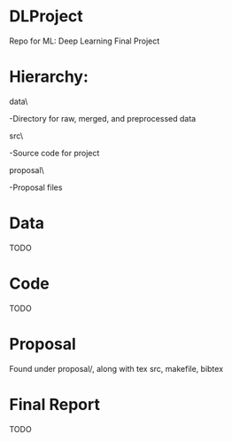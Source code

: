 # DLProject
Repo for ML: Deep Learning Final Project

# Hierarchy:
data\\

 -Directory for raw, merged, and preprocessed data


src\\

 -Source code for project

proposal\\

 -Proposal files
   
# Data
  TODO
  
# Code
  TODO
  
# Proposal
Found under proposal/, along with tex src, makefile, bibtex

# Final Report
  TODO
